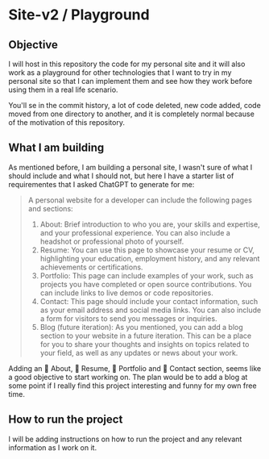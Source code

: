 # Site-v2 / Playground

## Objective

I will host in this repository the code for my personal site and it will also work as a playground for other technologies that I want to try in my personal site so that I can implement them and see how they work before using them in a real life scenario.

You'll se in the commit history, a lot of code deleted, new code added, code moved from one directory to another, and it is completely normal because of the motivation of this repository.

## What I am building

As mentioned before, I am building a personal site, I wasn't sure of what I should include and what I should not, but here I have a starter list of requirementes that I asked ChatGPT to generate for me:

>A personal website for a developer can include the following pages and sections:
>1. About: Brief introduction to who you are, your skills and expertise, and your professional experience. You can also include a headshot or professional photo of yourself.
>1. Resume: You can use this page to showcase your resume or CV, highlighting your education, employment history, and any relevant achievements or certifications.
>1. Portfolio: This page can include examples of your work, such as projects you have completed or open source contributions. You can include links to live demos or code repositories.
>1. Contact: This page should include your contact information, such as your email address and social media links. You can also include a form for visitors to send you messages or inquiries.
>1. Blog (future iteration): As you mentioned, you can add a blog section to your website in a future iteration. This can be a place for you to share your thoughts and insights on topics related to your field, as well as any updates or news about your work.

Adding an :black_square_button: About, :black_square_button: Resume, :black_square_button: Portfolio and :black_square_button: Contact section, seems like a good objective to start working on. The plan would be to add a blog at some point if I really find this project interesting and funny for my own free time.

## How to run the project

I will be adding instructions on how to run the project and any relevant information as I work on it.
